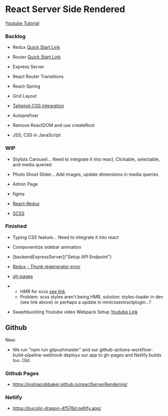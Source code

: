 # React Server Side Rendered

[Youtube Tutorial]("https://www.youtube.com/watch?v=JsX_iCZPyOM")

### Backlog

- Redux [Quick Start Link]("https://react-redux.js.org/tutorials/quick-start")
- Router [Quick Start Link]("https://github.com/remix-run/react-router/blob/main/docs/getting-started/tutorial.md")
- Express Server

- React Router Transitions
- React-Spring
- Grid Layout
- [Tailwind-CSS integration]("https://tailwindcss.com/docs/using-with-preprocessors")
- Autoprefixer
- Remove ReactDOM and use createRoot
- JSS; CSS in JavaScript

### WIP

- Stylists Carousel... Need to integrate it into react, Clickable, selectable, and media queried

- Photo Shoot Slider... Add images, update dimensions in media queries
- Admin Page
- figma
- [React-Redux]("https://redux.js.org/tutorials/essentials/part-6-performance-normalization")

- [SCSS]("https://www.udemy.com/course/advanced-css-and-sass/learn/lecture/8274494#overview")

### Finished

- Typing CSS feature... Need to integrate it into react
- Componentize sidebar animation
- [backendExpressServer]("Setup API Endpoint")
- [Redux - Thunk regenerator error]("https://techstrology.com/react-async-await-regeneratorruntime-is-not-defined-babel-6/")
- [gh-pages]("https://dev.to/dyarleniber/setting-up-a-ci-cd-workflow-on-github-actions-for-a-react-app-with-github-pages-and-codecov-4hnp")
- - HMR for scss [see link]("https://stackoverflow.com/questions/52043727/webpack-live-hot-reload-for-sass")
  - Problem: scss styles aren't being HMR, solution: styles-loader in dev (see link above) or perhaps a <link type="text/css" rel="stylesheet"> update in minicssextractplugin...?

- Swashbuckling Youtube video Webpack Setup [Youtube Link]("https://www.youtube.com/watch?v=TOb1c39m64A")

## Github

New:

- We run "npm run gitpushmaster" and our github-actions-workflow-build-pipeline-webhook deploys our app to gh-pages and Netlify builds too.
  <!-- "gitpushmaster": "git push -u origin master" -->
  <!-- .github/workflows/node.js.yml -->
  Old:
  <!-- - git checkout gh-pages
  - git subtree push --prefix dist origin gh-pages
  - npm run deploy -->

### Github Pages

- https://joshjacobbaker.github.io/reactServerRendering/

### Netlify

- https://bucolic-dragon-4f576d.netlify.app/

